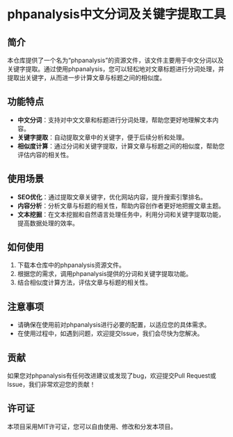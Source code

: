 # phpanalysis中文分词及关键字提取工具

## 简介
本仓库提供了一个名为“phpanalysis”的资源文件，该文件主要用于中文分词以及关键字提取。通过使用phpanalysis，您可以轻松地对文章标题进行分词处理，并提取出关键字，从而进一步计算文章与标题之间的相似度。

## 功能特点
- **中文分词**：支持对中文文章和标题进行分词处理，帮助您更好地理解文本内容。
- **关键字提取**：自动提取文章中的关键字，便于后续分析和处理。
- **相似度计算**：通过分词和关键字提取，计算文章与标题之间的相似度，帮助您评估内容的相关性。

## 使用场景
- **SEO优化**：通过提取文章关键字，优化网站内容，提升搜索引擎排名。
- **内容分析**：分析文章与标题的相关性，帮助内容创作者更好地把握文章主题。
- **文本挖掘**：在文本挖掘和自然语言处理任务中，利用分词和关键字提取功能，提高数据处理的效率。

## 如何使用
1. 下载本仓库中的phpanalysis资源文件。
2. 根据您的需求，调用phpanalysis提供的分词和关键字提取功能。
3. 结合相似度计算方法，评估文章与标题的相关性。

## 注意事项
- 请确保在使用前对phpanalysis进行必要的配置，以适应您的具体需求。
- 在使用过程中，如遇到问题，欢迎提交Issue，我们会尽快为您解决。

## 贡献
如果您对phpanalysis有任何改进建议或发现了bug，欢迎提交Pull Request或Issue，我们非常欢迎您的贡献！

## 许可证
本项目采用MIT许可证，您可以自由使用、修改和分发本项目。
